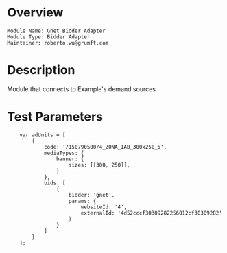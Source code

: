 # Overview

```
Module Name: Gnet Bidder Adapter
Module Type: Bidder Adapter
Maintainer: roberto.wu@grumft.com
```

# Description

Module that connects to Example's demand sources

# Test Parameters
```
    var adUnits = [
        {
            code: '/150790500/4_ZONA_IAB_300x250_5',
            mediaTypes: {
                banner: {
                    sizes: [[300, 250]],
                }
            },
            bids: [
                {
                    bidder: 'gnet',
                    params: {
                        websiteId: '4',
                        externalId: '4d52cccf30309282256012cf30309282'
                    }
                }
            ]
        }
    ];